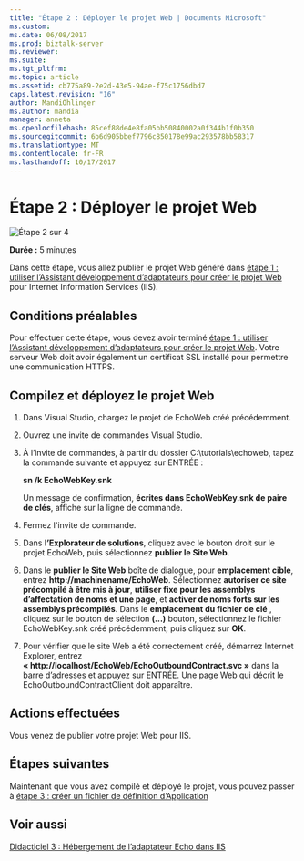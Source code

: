 ```yaml
---
title: "Étape 2 : Déployer le projet Web | Documents Microsoft"
ms.custom: 
ms.date: 06/08/2017
ms.prod: biztalk-server
ms.reviewer: 
ms.suite: 
ms.tgt_pltfrm: 
ms.topic: article
ms.assetid: cb775a89-2e2d-43e5-94ae-f75c1756dbd7
caps.latest.revision: "16"
author: MandiOhlinger
ms.author: mandia
manager: anneta
ms.openlocfilehash: 85cef88de4e8fa05bb50840002a0f344b1f0b350
ms.sourcegitcommit: 6b6d905bbef7796c850178e99ac293578bb58317
ms.translationtype: MT
ms.contentlocale: fr-FR
ms.lasthandoff: 10/17/2017
---
```

# <a name="step-2-deploy-the-web-project"></a>Étape 2 : Déployer le projet Web
![Étape 2 sur 4](../../adapters-and-accelerators/adapter-oracle-ebs/media/step-2of4.gif "Step_2of4")  
  
 **Durée :** 5 minutes  
  
 Dans cette étape, vous allez publier le projet Web généré dans [étape 1 : utiliser l’Assistant développement d’adaptateurs pour créer le projet Web](../../adapters-and-accelerators/wcf-lob-adapter-sdk/step-1-use-the-adapter-service-development-wizard-to-create-the-web-project.md) pour Internet Information Services (IIS).  
  
## <a name="prerequisites"></a>Conditions préalables  
 Pour effectuer cette étape, vous devez avoir terminé [étape 1 : utiliser l’Assistant développement d’adaptateurs pour créer le projet Web](../../adapters-and-accelerators/wcf-lob-adapter-sdk/step-1-use-the-adapter-service-development-wizard-to-create-the-web-project.md). Votre serveur Web doit avoir également un certificat SSL installé pour permettre une communication HTTPS.  
  
## <a name="compile-and-deploy-the-web-project"></a>Compilez et déployez le projet Web  
  
1.  Dans Visual Studio, chargez le projet de EchoWeb créé précédemment.  
  
2.  Ouvrez une invite de commandes Visual Studio.  
  
3.  À l’invite de commandes, à partir du dossier C:\tutorials\echoweb, tapez la commande suivante et appuyez sur ENTRÉE :  
  
     **sn /k EchoWebKey.snk**  
  
     Un message de confirmation, **écrites dans EchoWebKey.snk de paire de clés**, affiche sur la ligne de commande.  
  
4.  Fermez l'invite de commande.  
  
5.  Dans **l’Explorateur de solutions**, cliquez avec le bouton droit sur le projet EchoWeb, puis sélectionnez **publier le Site Web**.  
  
6.  Dans le **publier le Site Web** boîte de dialogue, pour **emplacement cible**, entrez **http://machinename/EchoWeb**. Sélectionnez **autoriser ce site précompilé à être mis à jour**, **utiliser fixe pour les assemblys d’affectation de noms et une page**, et **activer de noms forts sur les assemblys précompilés**. Dans le **emplacement du fichier de clé** , cliquez sur le bouton de sélection **(...)**  bouton, sélectionnez le fichier EchoWebKey.snk créé précédemment, puis cliquez sur **OK**.  
  
7.  Pour vérifier que le site Web a été correctement créé, démarrez Internet Explorer, entrez **« http://localhost/EchoWeb/EchoOutboundContract.svc »** dans la barre d’adresses et appuyez sur ENTRÉE. Une page Web qui décrit le EchoOutboundContractClient doit apparaître.  
  
## <a name="what-did-i-just-do"></a>Actions effectuées  
 Vous venez de publier votre projet Web pour IIS.  
  
## <a name="next-steps"></a>Étapes suivantes  
 Maintenant que vous avez compilé et déployé le projet, vous pouvez passer à [étape 3 : créer un fichier de définition d’Application](../../adapters-and-accelerators/wcf-lob-adapter-sdk/step-3-create-an-application-definition-file.md)  
  
## <a name="see-also"></a>Voir aussi  
 [Didacticiel 3 : Hébergement de l’adaptateur Echo dans IIS](../../adapters-and-accelerators/wcf-lob-adapter-sdk/tutorial-3-hosting-the-echo-adapter-in-iis.md)